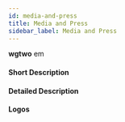 ```yaml
---
id: media-and-press
title: Media and Press
sidebar_label: Media and Press
---
```


**wgtwo** em

#### Short Description


#### Detailed Description


#### Logos


